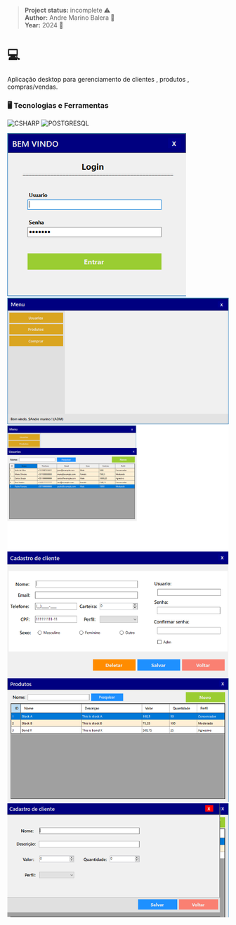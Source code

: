 > **Project status:** incomplete :warning: </br>
> **Author:** Andre Marino Balera :busts_in_silhouette: </br>
> **Year:** 2024 :date:

# :computer:


Aplicação desktop para gerenciamento de clientes , produtos , compras/vendas.

### 🖥️ Tecnologias e Ferramentas 
<p align="left">
<img width="40px" src="https://cdn.jsdelivr.net/gh/devicons/devicon/icons/csharp/csharp-original.svg" title = "CSHARP"/>
<img width="40px" src="https://cdn.jsdelivr.net/gh/devicons/devicon/icons/postgresql/postgresql-original.svg" title = "POSTGRESQL"/>
</p>


![Login](./Login.png)
![Menu](./menu.png)
![Lista de Usuários](./listausuarios.png)
![Cadastro de Usuário](./cadusuario.png)
![Lista de Produtos](./listaprod.png)
![Cadastro de Produtos](./cadprod.png)

